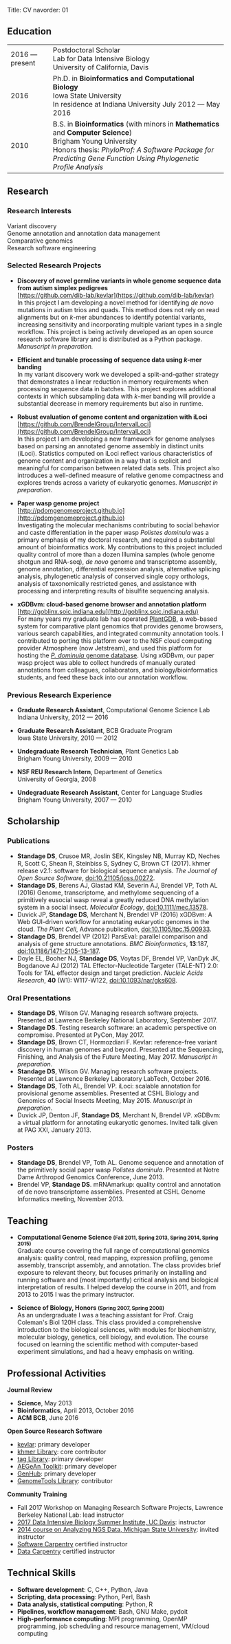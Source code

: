 Title: CV
navorder: 01

## Education

<table>
  <tr>
    <td>2016 — present</td>
    <td>
      Postdoctoral Scholar<br />
      Lab for Data Intensive Biology<br />
      University of California, Davis
    </td>
  </tr>
    <tr>
      <td>2016</td>
      <td>
        Ph.D. in <strong>Bioinformatics and Computational Biology</strong><br />
        Iowa State University<br />
        In residence at Indiana University July 2012 — May 2016
      </td>
    </tr>
  <tr>
    <td>2010</td>
    <td>
      B.S. in <strong>Bioinformatics</strong> (with minors in <strong>Mathematics</strong> and <strong>Computer Science</strong>)<br />
      Brigham Young University<br />
      Honors thesis: <em>PhyloProf: A Software Package for Predicting Gene Function Using Phylogenetic Profile Analysis</em>
    </td>
  </tr>
</table>

## Research

### Research Interests

Variant discovery  
Genome annotation and annotation data management  
Comparative genomics  
Research software engineering

### Selected Research Projects

- **Discovery of novel germline variants in whole genome sequence data from autism simplex pedigrees**  
  [https://github.com/dib-lab/kevlar](https://github.com/dib-lab/kevlar)  
  In this project I am developing a novel method for identifying *de novo* mutations in autism trios and quads.
  This method does not rely on read alignments but on *k*-mer abundances to identify potential variants, increasing sensitivity and incorporating multiple variant types in a single workflow.
  This project is being actively developed as an open source research software library and is distributed as a Python package.
  *Manuscript in preparation.*

- **Efficient and tunable processing of sequence data using *k*-mer banding**  
  In my variant discovery work we developed a split-and-gather strategy that demonstrates a linear reduction in memory requirements when processing sequence data in batches.
  This project explores additional contexts in which subsampling data with *k*-mer banding will provide a substantial decrease in memory requirements but also in runtime.

- **Robust evaluation of genome content and organization with iLoci**  
  [https://github.com/BrendelGroup/IntervalLoci](https://github.com/BrendelGroup/IntervalLoci)  
  In this project I am developing a new framework for genome analyses based on parsing an annotated genome assembly in distinct units (iLoci).
  Statistics computed on iLoci reflect various characteristics of genome content and organization in a way that is explicit and meaningful for comparison between related data sets.
  This project also introduces a well-defined measure of relative genome compactness and explores trends across a variety of eukaryotic genomes.
  *Manuscript in preparation*.

- **Paper wasp genome project**  
  [http://pdomgenomeproject.github.io](http://pdomgenomeproject.github.io)  
  Investigating the molecular mechanisms contributing to social behavior and caste differentiation in the paper wasp *Polistes dominula* was a primary emphasis of my doctoral research, and required a substantial amount of bioinformatics work.
  My contributions to this project included quality control of more than a dozen Illumina samples (whole genome shotgun and RNA-seq), *de novo* genome and transcriptome assembly, genome annotation, differential expression analysis, alternative splicing analysis, phylogenetic analysis of conserved single copy orthologs, analysis of taxonomically restricted genes, and assistance with processing and interpreting results of bisulfite sequencing analysis.

- **xGDBvm: cloud-based genome browser and annotation platform**  
  [http://goblinx.soic.indiana.edu](http://goblinx.soic.indiana.edu)  
  For many years my graduate lab has operated [PlantGDB](http://plantgdb.org), a web-based system for comparative plant genomics that provides genome browsers, various search capabilities, and integrated community annotation tools.
  I contributed to porting this platform over to the NSF cloud computing provider Atmosphere (now Jetstream), and used this platform for hosting the [*P. dominula* genome database](http://goblinx.soic.indiana.edu/PdomGDB).
  Using xGDBvm, our paper wasp project was able to collect hundreds of manually curated annotations from colleagues, collaborators, and biology/bioinformatics students, and feed these back into our annotation workflow.

### Previous Research Experience

- **Graduate Research Assistant**, Computational Genome Science Lab  
  Indiana University, 2012 — 2016

- **Graduate Research Assistant**, BCB Graduate Program  
  Iowa State University, 2010 — 2012

- **Undegraduate Research Technician**, Plant Genetics Lab  
  Brigham Young University, 2009 — 2010

- **NSF REU Research Intern**, Department of Genetics  
  University of Georgia, 2008

- **Undegraduate Research Assistant**, Center for Language Studies  
  Brigham Young University, 2007 — 2010

## Scholarship

### Publications

- **Standage DS**, Crusoe MR, Joslin SEK, Kingsley NB, Murray KD, Neches R, Scott C, Shean R, Steinbiss S, Sydney C, Brown CT (2017). khmer release v2.1: software for biological sequence analysis. *The Journal of Open Source Software*, [doi:10.21105/joss.00272](http://dx.doi.org/10.21105/joss.00272).
- **Standage DS**, Berens AJ, Glastad KM, Severin AJ, Brendel VP, Toth AL (2016) Genome, transcriptome, and methylome sequencing of a primitively eusocial wasp reveal a greatly reduced DNA methylation system in a social insect. *Molecular Ecology*, [doi:10.1111/mec.13578](http://dx.doi.org/10.1111/mec.13578).
- Duvick JP, **Standage DS**, Merchant N, Brendel VP (2016) xGDBvm: A Web GUI-driven workflow for annotating eukaryotic genomes in the cloud. *The Plant Cell*, Advance publication, [doi:10.1105/tpc.15.00933](http://dx.doi.org/10.1105/tpc.15.00933).
- **Standage DS**, Brendel VP (2012) ParsEval: parallel comparison and analysis of gene structure annotations. *BMC Bioinformatics*, **13**:187, [doi:10.1186/1471-2105-13-187](http://dx.doi.org/10.1186/1471-2105-13-187).
- Doyle EL, Booher NJ, **Standage DS**, Voytas DF, Brendel VP, VanDyk JK, Bogdanove AJ (2012) TAL Effector-Nucleotide Targeter (TALE-NT) 2.0: Tools for TAL effector design and target prediction. *Nucleic Acids Research*, **40** (W1): W117-W122, [doi:10.1093/nar/gks608](http://dx.doi.org/10.1093/nar/gks608).

### Oral Presentations

- **Standage DS**, Wilson GV. Managing research software projects. Presented at Lawrence Berkeley National Laboratory, September 2017.
- **Standage DS**. Testing research software: an academic perspective on compromise. Presented at PyCon, May 2017.
- **Standage DS**, Brown CT, Hormozdiari F. Kevlar: reference-free variant discovery in human genomes and beyond. Presented at the Sequencing, Finishing, and Analysis of the Future Meeting, May 2017. *Manuscript in preparation*.
- **Standage DS**, Wilson GV. Managing research software projects. Presented at Lawrence Berkeley Laboratory LabTech, October 2016.
- **Standage DS**, Toth AL, Brendel VP. iLoci: scalable annotation for provisional genome assemblies. Presented at CSHL Biology and Genomics of Social Insects Meeting, May 2015. *Manuscript in preparation*.
- Duvick JP, Denton JF, **Standage DS**, Merchant N, Brendel VP. xGDBvm: a virtual platform for annotating eukaryotic genomes. Invited talk given at PAG XXI, January 2013.

### Posters

- **Standage DS**, Brendel VP, Toth AL. Genome sequence and annotation of the primitively social paper wasp *Polistes dominula*. Presented at Notre Dame Arthropod Genomics Conference, June 2013.
- Brendel VP, **Standage DS**. mRNAmarkup: quality control and annotation of de novo transcriptome assemblies. Presented at CSHL Genome Informatics meeting, November 2013.

## Teaching

- **Computational Genome Science <small>(Fall 2011, Spring 2013, Spring 2014, Spring 2015)</small>**  
  Graduate course covering the full range of computational genomics analysis: quality control, read mapping, expression profiling, genome assembly, transcript assembly, and annotation.
  The class provides brief exposure to relevant theory, but focuses primarily on installing and running software and (most importantly) critical analysis and biological interpretation of results.
  I helped develop the course in 2011, and from 2013 to 2015 I was the primary instructor.

- **Science of Biology, Honors <small>(Spring 2007, Spring 2008)</small>**  
  As an undergraduate I was a teaching assistant for Prof. Craig Coleman's Biol 120H class.
  This class provided a comprehensive introduction to the biological sciences, with modules for biochemistry, molecular biology, genetics, cell biology, and evolution.
  The course focused on learning the scientific method with computer-based experiment simulations, and had a heavy emphasis on writing.

## Professional Activities

**Journal Review**

- **Science**, May 2013
- **Bioinformatics**, April 2013, October 2016
- **ACM BCB**, June 2016

**Open Source Research Software**

- [kevlar](http://kevlar.readthedocs.org): primary developer
- [khmer Library](http://khmer.readthedocs.org/): core contributor
- [tag Library](https://github.com/standage/tag): primary developer
- [AEGeAn Toolkit](http://brendelgroup.github.io/AEGeAn): primary developer
- [GenHub](http://standage.github.io/genhub): primary developer
- [GenomeTools Library](http://genometools.org/): contributor

**Community Training**

- Fall 2017 Workshop on Managing Research Software Projects, Lawrence Berkeley National Lab: lead instructor
- [2017 Data Intensive Biology Summer Institute, UC Davis](http://ivory.idyll.org/dibsi/): instructor
- [2014 course on Analyzing NGS Data, Michigan State University](http://bioinformatics.msu.edu/ngs-summer-course-2014): invited instructor
- [Software Carpentry](http://software-carpentry.org/) certified instructor
- [Data Carpentry](http://www.datacarpentry.org/) certified instructor

## Technical Skills

- **Software development**: C, C++, Python, Java
- **Scripting, data processing**: Python, Perl, Bash
- **Data analysis, statistical computing**: Python, R
- **Pipelines, workflow management**: Bash, GNU Make, pydoit
- **High-performance computing**: MPI programming, OpenMP programming, job scheduling and resource management, VM/cloud computing
